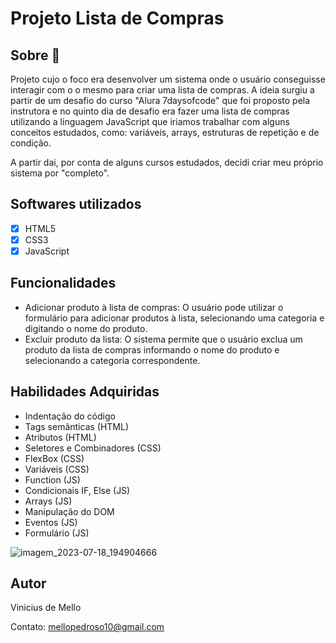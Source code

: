 # Projeto Lista de Compras

<h2 >Sobre 🔎</h2>

Projeto cujo o foco era desenvolver um sistema onde o usuário conseguisse interagir com o o mesmo para criar uma lista de compras. A ideia surgiu a partir de um desafio do curso "Alura 7daysofcode" 
que foi proposto pela instrutora e no quinto dia de desafio era fazer uma lista de compras utilizando a linguagem JavaScript que iriamos trabalhar com alguns conceitos estudados, como: variáveis, arrays, estruturas de repetição e de condição.

A partir dai, por conta de alguns cursos estudados, decidi criar meu próprio sistema por "completo".

<h2> Softwares utilizados </h2>

  - [x] HTML5
  - [x] CSS3
  - [x] JavaScript

<h2> Funcionalidades</h2>

- Adicionar produto à lista de compras: O usuário pode utilizar o formulário para adicionar produtos à lista, selecionando uma categoria e digitando o nome do produto.
- Excluir produto da lista: O sistema permite que o usuário exclua um produto da lista de compras informando o nome do produto e selecionando a categoria correspondente.

<h2> Habilidades Adquiridas </h2>

- Indentação do código
- Tags semânticas (HTML)
- Atributos (HTML)
- Seletores e Combinadores (CSS)
- FlexBox (CSS)
- Variáveis (CSS)
- Function (JS)
- Condicionais IF, Else (JS)
- Arrays (JS)
- Manipulação do DOM
- Eventos (JS)
- Formulário (JS)

![imagem_2023-07-18_194904666](https://github.com/VinicMello/lista-de-compras/assets/107872161/09cd56af-0c05-41e8-a6b9-301e630c8e15)

<h2> Autor </h2>
Vinicius de Mello

Contato: mellopedroso10@gmail.com
